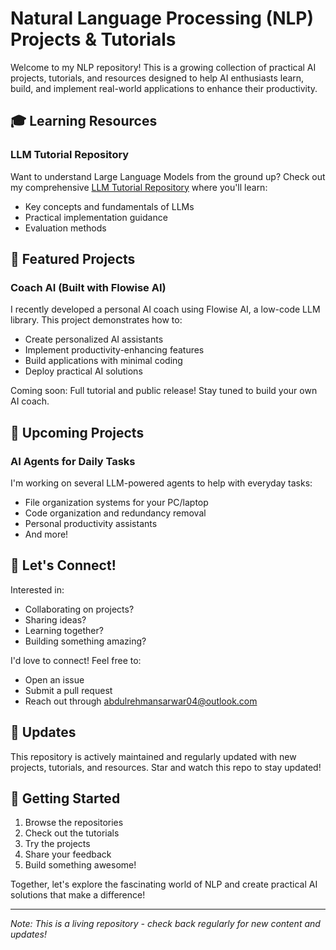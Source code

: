 # Natural Language Processing (NLP) Projects & Tutorials

Welcome to my NLP repository! This is a growing collection of practical AI projects, tutorials, and resources designed to help AI enthusiasts learn, build, and implement real-world applications to enhance their productivity.

## 🎓 Learning Resources

### LLM Tutorial Repository
Want to understand Large Language Models from the ground up? Check out my comprehensive [LLM Tutorial Repository](https://github.com/AbdulRehman0004/NLP/tree/main/Build_your_GPT) where you'll learn:
- Key concepts and fundamentals of LLMs
- Practical implementation guidance
- Evaluation methods 

## 🤖 Featured Projects

### Coach AI (Built with Flowise AI)
I recently developed a personal AI coach using Flowise AI, a low-code LLM library. This project demonstrates how to:
- Create personalized AI assistants
- Implement productivity-enhancing features
- Build applications with minimal coding
- Deploy practical AI solutions

Coming soon: Full tutorial and public release! Stay tuned to build your own AI coach.

## 🚀 Upcoming Projects

### AI Agents for Daily Tasks
I'm working on several LLM-powered agents to help with everyday tasks:
- File organization systems for your PC/laptop
- Code organization and redundancy removal
- Personal productivity assistants
- And more!

## 🤝 Let's Connect!

Interested in:
- Collaborating on projects?
- Sharing ideas?
- Learning together?
- Building something amazing?

I'd love to connect! Feel free to:
- Open an issue
- Submit a pull request
- Reach out through abdulrehmansarwar04@outlook.com

## 📅 Updates

This repository is actively maintained and regularly updated with new projects, tutorials, and resources. Star and watch this repo to stay updated!

## 🌟 Getting Started

1. Browse the repositories
2. Check out the tutorials
3. Try the projects
4. Share your feedback
5. Build something awesome!

Together, let's explore the fascinating world of NLP and create practical AI solutions that make a difference!

---
*Note: This is a living repository - check back regularly for new content and updates!*
